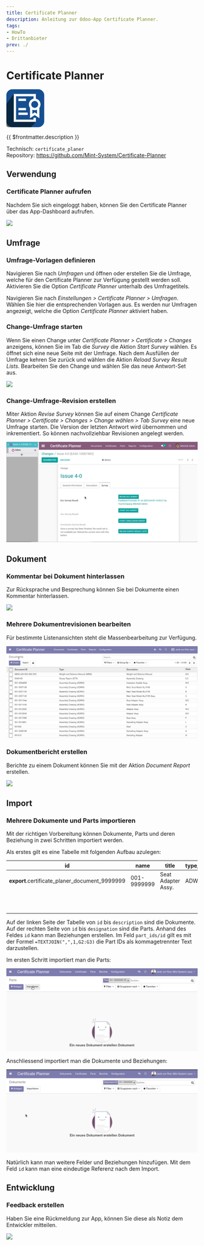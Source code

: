 ```yaml
---
title: Certificate Planner
description: Anleitung zur Odoo-App Certificate Planner.
tags:
- HowTo
- Drittanbieter
prev: ./
---
```

# Certificate Planner
![](assets/icon_odoo_certificate_planer.png)

{{ $frontmatter.description }}

Technisch: `certificate_planer`\
Repository: <https://github.com/Mint-System/Certificate-Planner>

## Verwendung

### Certificate Planner aufrufen

Nachdem Sie sich eingeloggt haben, können Sie den Certificate Planner über das App-Dashboard aufrufen.

![](assets/Certificate%20Planner%20aufrufen.gif)

## Umfrage

### Umfrage-Vorlagen definieren

Navigieren Sie nach *Umfragen* und öffnen oder erstellen Sie die Umfrage, welche für den Certificate Planner zur Verfügung gestellt werden soll. Aktivieren Sie die Option *Certificate Planner* unterhalb des Umfragetitels.

Navigieren Sie nach *Einstellungen > Certificate Planner > Umfragen*. Wählen Sie hier die entsprechenden Vorlagen aus. Es werden nur Umfragen angezeigt, welche die Option *Certificate Planner* aktiviert haben.

### Change-Umfrage starten

Wenn Sie einen Change unter *Certificate Planner > Certificate > Changes* anzeigens, können Sie im Tab die *Survey* die Aktion *Start Survey* wählen. Es öffnet sich eine neue Seite mit der Umfrage. Nach dem Ausfüllen der Umfrage kehren Sie zurück und wählen die Aktion *Reload Survey Result Lists*. Bearbeiten Sie den Change und wählen Sie das neue Antwort-Set aus.

![](assets/Certificate%20Planner%20Umfrage%20ausfüllen.gif)

### Change-Umfrage-Revision erstellen

Miter Aktion *Revise Survey* können Sie auf einem Change *Certificate Planner > Certificate > Changes > Change wählen > Tab Survey* eine neue Umfrage starten. Die Version der letzten Antwort wird übernommen und inkrementiert. So können nachvollziehbar Revisionen angelegt werden.

![](assets/Certificate%20Planner%20Umfrage-Revision%20erstellen.gif)

## Dokument

### Kommentar bei Dokument hinterlassen

Zur Rücksprache und Besprechung können Sie bei Dokumente einen Kommentar hinterlassen.

![](assets/Certificate%20Planner%20Kommentar%20bei%20Dokument%20hinterlassen.gif)

### Mehrere Dokumentrevisionen bearbeiten

Für bestimmte Listenansichten steht die Massenbearbeitung zur Verfügung.

![Certificate Planner Massenbearbeitung](assets/Certificate%20Planner%20Massenbearbeitung.gif)

### Dokumentbericht erstellen

Berichte zu einem Dokument können Sie mit der Aktion *Document Report* erstellen.

![](assets/Certificate%20Planner%20Dokumentbericht%20erstellen.gif)

## Import

### Mehrere Dokumente und Parts importieren

Mit der richtigen Vorbereitung können Dokumente, Parts und deren Beziehung in zwei Schritten importiert werden.

Als erstes gilt es eine Tabelle mit folgenden Aufbau azulegen:

| id                                             | name        | title              | type_id | description | part_ids/id                                                                               | id                                           | name            | designation        |
| ---------------------------------------------- | ----------- | ------------------ | ------- | ----------- | ----------------------------------------------------------------------------------------- | -------------------------------------------- | --------------- | ------------------ |
| __export__.certificate_planer_document_9999999 | 001-9999999 | Seat Adapter Assy. | ADWG    |             | __export__.certificate_planer_part_9999999_1,__export__.certificate_planer_part_9999999_2 | __export__.certificate_planer_part_9999999_1 | 001-9999999-501 | Seat Adapter Assy. |
|                                                |             |                    |         |             |                                                                                           | __export__.certificate_planer_part_9999999_2 | 001-9999999-502 | Seat Adapter Assy. |

Auf der linken Seite der Tabelle von `id` bis `description` sind die Dokumente. Auf der rechten Seite von `id` bis `designation` sind die Parts. Anhand des Feldes `id` kann man Beziehungen erstellen. Im Feld `part_ids/id` gilt es mit der Formel `=TEXTJOIN(",",1,G2:G3)` die Part IDs als kommagetrennter Text darzustellen.

Im ersten Schritt importiert man die Parts:

![Certificate Planner Importieren Document und Parts 1](assets/Certificate%20Planner%20Importieren%20Document%20und%20Parts%201.gif)

Anschliessend importiert man die Dokumente und Beziehungen:

![Certificate Planner Importieren Document und Parts 2](assets/Certificate%20Planner%20Importieren%20Document%20und%20Parts%202.gif)

Natürlich kann man weitere Felder und Beziehungen hinzufügen. Mit dem Feld `id` kann man eine eindeutige Referenz nach dem Import.

## Entwicklung

### Feedback erstellen

Haben Sie eine Rückmeldung zur App, können Sie diese als Notiz dem Entwickler mitteilen.

![](assets/Certificate%20Planner%20Feedback%20erstellen.gif)
